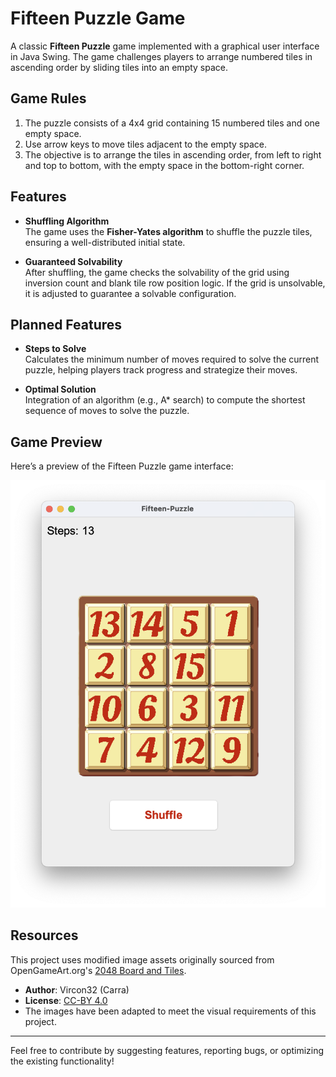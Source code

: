 # Fifteen Puzzle Game

A classic **Fifteen Puzzle** game implemented with a graphical user interface in Java Swing. The game challenges players to arrange numbered tiles in ascending order by sliding tiles into an empty space.

## Game Rules

1. The puzzle consists of a 4x4 grid containing 15 numbered tiles and one empty space.
2. Use arrow keys to move tiles adjacent to the empty space.
3. The objective is to arrange the tiles in ascending order, from left to right and top to bottom, with the empty space in the bottom-right corner.

## Features

- **Shuffling Algorithm**  
  The game uses the **Fisher-Yates algorithm** to shuffle the puzzle tiles, ensuring a well-distributed initial state.

- **Guaranteed Solvability**  
  After shuffling, the game checks the solvability of the grid using inversion count and blank tile row position logic. If the grid is unsolvable, it is adjusted to guarantee a solvable configuration.

## Planned Features

- **Steps to Solve**  
  Calculates the minimum number of moves required to solve the current puzzle, helping players track progress and strategize their moves.

- **Optimal Solution**  
  Integration of an algorithm (e.g., A* search) to compute the shortest sequence of moves to solve the puzzle.

## Game Preview

Here’s a preview of the Fifteen Puzzle game interface:

![Fifteen Puzzle Game Preview](src/main/resources/images/game_preview.png)

## Resources

This project uses modified image assets originally sourced from OpenGameArt.org's [2048 Board and Tiles](https://opengameart.org/content/2048-board-and-tiles).  
- **Author**: Vircon32 (Carra)  
- **License**: [CC-BY 4.0](https://creativecommons.org/licenses/by/4.0/)  
- The images have been adapted to meet the visual requirements of this project.

---

Feel free to contribute by suggesting features, reporting bugs, or optimizing the existing functionality!
